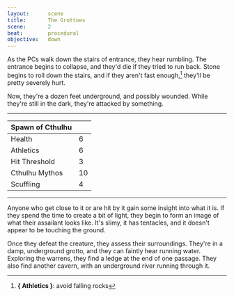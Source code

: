 ```yaml
---
layout:      scene
title:       The Grottoes
scene:       2
beat:        procedural
objective:   down
---
```



As the PCs walk down the stairs of entrance, they hear rumbling.
The entrance begins to collapse, and they'd die if they tried to run back.
Stone begins to roll down the stairs, and if they aren't fast enough,[^0]
they'll be pretty severely hurt.

Now, they're a dozen feet underground, and possibly wounded.
While they're still in the dark, they're attacked by something.

---

| Spawn of Cthulhu |    |
|------------------|----|
| Health           | 6  |
| Athletics        | 6  |
| Hit Threshold    | 3  |
| Cthulhu Mythos   | 10 |
| Scuffling        | 4  |

---

Anyone who get close to it or are hit by it gain some insight into what it is.
If they spend the time to create a bit of light,
they begin to form an image of what their assailant looks like.
It's slimy, it has tentacles, and it doesn't appear to be touching the ground.

Once they defeat the creature, they assess their surroundings.
They're in a damp, underground grotto, and they can faintly hear running water.
Exploring the warrens, they find a ledge at the end of one passage.
They also find another cavern, with an underground river running through it.

[^0]: **{ Athletics }**: avoid falling rocks









